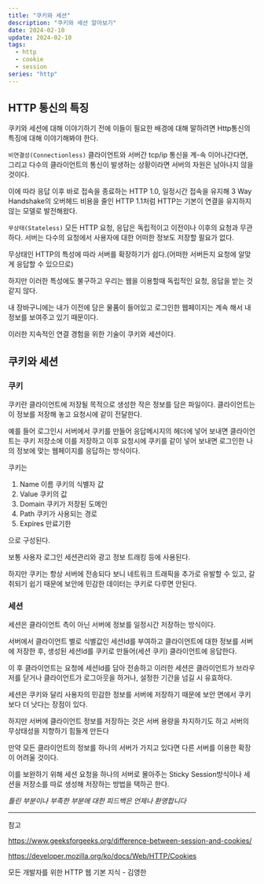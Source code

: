 ```yaml
---
title: "쿠키와 세션"
description: "쿠키와 세션 알아보기"
date: 2024-02-10
update: 2024-02-10
tags:
  - http
  - cookie
  - session
series: "http"
---
```



## HTTP 통신의 특징

쿠키와 세션에 대해 이야기하기 전에 이들이 필요한 배경에 대해 말하려면 Http통신의 특징에 대해 이야기해봐야 한다.

`비연결성(Connectionless)`
클라이언트와 서버간 tcp/ip 통신을 계-속 이어나간다면, 그리고 다수의 클라이언트의 통신이 발생하는 상황이라면 서버의 자원은 남아나지 않을 것이다.

이에 따라 응답 이후 바로 접속을 종료하는 HTTP 1.0, 일정시간 접속을 유지해 3 Way Handshake의 오버헤드 비용을 줄인 HTTP 1.1처럼 HTTP는 기본이 연결을 유지하지 않는 모델로 발전해왔다.

`무상태(Stateless)`
모든 HTTP 요청, 응답은 독립적이고 이전이나 이후의 요청과 무관하다.  서버는 다수의 요청에서 사용자에 대한 어떠한 정보도 저장할 필요가 없다. 

무상태인 HTTP의 특성에 따라 서버를 확장하기가 쉽다.(어떠한 서버든지 요청에 알맞게 응답할 수 있으므로)

하지만 이러한 특성에도 불구하고 우리는 웹을 이용할때 독립적인 요청, 응답을 받는 것 같지 않다. 

내 장바구니에는 내가 이전에 담은 물품이 들어있고 로그인한 웹페이지는 계속 해서 내 정보를 보여주고 있기 때문이다.

이러한 지속적인 연결 경험을 위한 기술이 쿠키와 세션이다.

## 쿠키와 세션

### 쿠키

쿠키란 클라이언트에 저장될 목적으로 생성한 작은 정보를 담은 파일이다. 
클라이언트는 이 정보를 저장해 놓고 요청시에 같이 전달한다. 

예를 들어 로그인시 서버에서 쿠키를 만들어 응답메시지의 헤더에 넣어 보내면 클라이언트는 쿠키 저장소에 이를 저장하고 이후 요청시에 쿠키를 같이 넣어 보내면 로그인한 나의 정보에 맞는 웹페이지를 응답하는 방식이다.

쿠키는 

1. Name 이름 쿠키의 식별자 값
2. Value 쿠키의 값
3. Domain 쿠키가 저장된 도메인
4. Path 쿠키가 사용되는 경로
5. Expires 만료기한

으로 구성된다. 

보통 사용자 로그인 세션관리와 광고 정보 트래킹 등에 사용된다. 

하지만 쿠키는 항상 서버에 전송되다 보니 네트워크 트래픽을 추가로 유발할 수 있고, 갈취되기 쉽기 때문에 보안에 민감한 데이터는 쿠키로 다루면 안된다. 

### 세션

세션은 클라이언트 측이 아닌 서버에 정보를 일정시간 저장하는 방식이다.

서버에서 클라이언트 별로 식별값인 세션Id를 부여하고 클라이언트에 대한 정보를 서버에 저장한 후, 생성된 세션Id를 쿠키로 만들어(세션 쿠키) 클라이언트에 응답한다.

이 후 클라이언트는 요청에 세션Id를 담아 전송하고 이러한 세션은 클라이언트가 브라우저를 닫거나 클라이언트가 로그아웃을 하거나, 설정한 기간을 넘길 시 유효하다. 

세션은 쿠키와 달리 사용자의 민감한 정보를 서버에 저장하기 때문에 보안 면에서 쿠키보다 더 낫다는 장점이 있다.

하지만 서버에 클라이언트 정보를 저장하는 것은 서버 용량을 차지하기도 하고 서버의 무상태성을 지향하기 힘들게 만든다

만약 모든 클라이언트의 정보를 하나의 서버가 가지고 있다면 다른 서버를 이용한 확장이 어려울 것이다. 

이를 보완하기 위해 세션 요청을 하나의 서버로 몰아주는 Sticky Session방식이나 세션을 저장소를 따로 생성해 저장하는 방법을 택하곤 한다. 

*틀린 부분이나 부족한 부분에 대한 피드백은 언제나 환영합니다*

---
참고

https://www.geeksforgeeks.org/difference-between-session-and-cookies/

https://developer.mozilla.org/ko/docs/Web/HTTP/Cookies

모든 개발자를 위한 HTTP 웹 기본 지식 - 김영한



